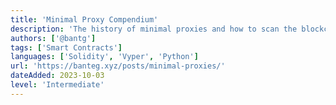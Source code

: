 ```yaml
---
title: 'Minimal Proxy Compendium'
description: 'The history of minimal proxies and how to scan the blockchain on your laptop in seconds'
authors: ['@bantg']
tags: ['Smart Contracts']
languages: ['Solidity', 'Vyper', 'Python']
url: 'https://banteg.xyz/posts/minimal-proxies/'
dateAdded: 2023-10-03
level: 'Intermediate'
---
```


